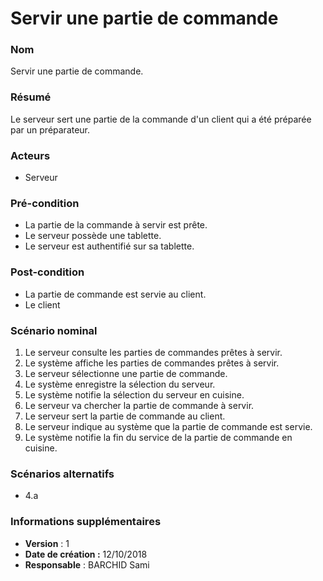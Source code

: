 # Servir une partie de commande

### Nom
Servir une partie de commande.

### Résumé
Le serveur sert une partie de la commande d'un client qui a été préparée par un préparateur.

### Acteurs
- Serveur

### Pré-condition
- La partie de la commande à servir est prête.
- Le serveur possède une tablette.
- Le serveur est authentifié sur sa tablette.

### Post-condition
- La partie de commande est servie au client.
- Le client 

### Scénario nominal
1. Le serveur consulte les parties de commandes prêtes à servir.
2. Le système affiche les parties de commandes prêtes à servir.
3. Le serveur sélectionne une partie de commande.
4. Le système enregistre la sélection du serveur.
5. Le système notifie la sélection du serveur en cuisine.
6. Le serveur va chercher la partie de commande à servir.
7. Le serveur sert la partie de commande au client.
8. Le serveur indique au système que la partie de commande est servie.
9. Le système notifie la fin du service de la partie de commande en cuisine.

### Scénarios alternatifs
- 4.a 

### Informations supplémentaires
- **Version** : 1
- **Date de création :** 12/10/2018
- **Responsable** : BARCHID Sami